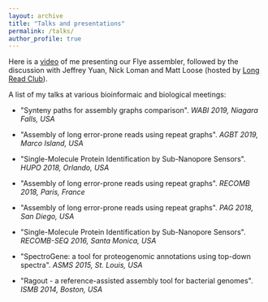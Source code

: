 ```yaml
---
layout: archive
title: "Talks and presentations"
permalink: /talks/
author_profile: true
---
```


Here is a [video](https://www.youtube.com/watch?v=It5KXnPBnbg&t=1046s) 
of me presenting our Flye assembler, followed by the
discussion with Jeffrey Yuan, Nick Loman and Matt Loose
(hosted by [Long Read Club](https://www.longreadclub.org/)).


A list of my talks at various bioinformaic and biological meetings:

* "Synteny paths for assembly graphs comparison".
_WABI 2019, Niagara Falls, USA_

* "Assembly of long error-prone reads using repeat graphs". _AGBT 2019, Marco Island, USA_

* "Single-Molecule Protein Identification by Sub-Nanopore Sensors". _HUPO 2018, Orlando, USA_

* "Assembly of long error-prone reads using repeat graphs". _RECOMB 2018, Paris, France_

* "Assembly of long error-prone reads using repeat graphs". _PAG 2018, San Diego, USA_

* "Single-Molecule Protein Identification by Sub-Nanopore Sensors". _RECOMB-SEQ 2016, Santa Monica, USA_

* "SpectroGene: a tool for proteogenomic annotations using top-down spectra". _ASMS 2015, St. Louis, USA_

* "Ragout - a reference-assisted assembly tool for bacterial genomes". _ISMB 2014, Boston, USA_

